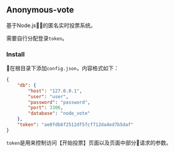 ## Anonymous-vote

基于Node.js的匿名实时投票系统。

需要自行分配登录`token`。

### Install

在根目录下添加`config.json`，内容格式如下：
```json
{
    "db": {
        "host": "127.0.0.1",
        "user": "user",
        "password": "password",
        "port": 3306,
        "database": "node_vote"
    },
    "token": "ae0fdb6f2512df5fcf712da4ed7b5daf"
}
```

`token`是用来控制访问【开始投票】页面以及页面中部分请求的参数。